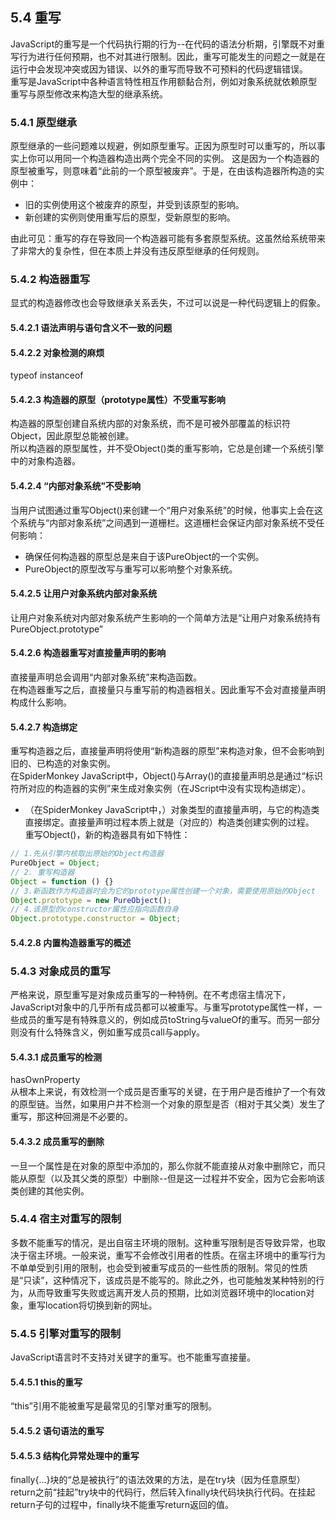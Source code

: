 ## 5.4 重写
JavaScript的重写是一个代码执行期的行为--在代码的语法分析期，引擎既不对重写行为进行任何预期，也不对其进行限制。因此，重写可能发生的问题之一就是在运行中会发现冲突或因为错误、以外的重写而导致不可预料的代码逻辑错误。  
重写是JavaScript中各种语言特性相互作用额黏合剂，例如对象系统就依赖原型重写与原型修改来构造大型的继承系统。  

### 5.4.1 原型继承
原型继承的一些问题难以规避，例如原型重写。正因为原型时可以重写的，所以事实上你可以用同一个构造器构造出两个完全不同的实例。
这是因为一个构造器的原型被重写，则意味着“此前的一个原型被废弃”。于是，在由该构造器所构造的实例中：
* 旧的实例使用这个被废弃的原型，并受到该原型的影响。
* 新创建的实例则使用重写后的原型，受新原型的影响。  

由此可见：重写的存在导致同一个构造器可能有多套原型系统。这虽然给系统带来了非常大的复杂性，但在本质上并没有违反原型继承的任何规则。

### 5.4.2 构造器重写
显式的构造器修改也会导致继承关系丢失，不过可以说是一种代码逻辑上的假象。

#### 5.4.2.1 语法声明与语句含义不一致的问题

#### 5.4.2.2 对象检测的麻烦

typeof instanceof

#### 5.4.2.3 构造器的原型（prototype属性）不受重写影响
构造器的原型创建自系统内部的对象系统，而不是可被外部覆盖的标识符Object，因此原型总能被创建。  
所以构造器的原型属性，并不受Object()类的重写影响，它总是创建一个系统引擎中的对象构造器。  

#### 5.4.2.4 “内部对象系统”不受影响
当用户试图通过重写Object()来创建一个“用户对象系统”的时候，他事实上会在这个系统与“内部对象系统”之间遇到一道栅栏。这道栅栏会保证内部对象系统不受任何影响：
* 确保任何构造器的原型总是来自于该PureObject的一个实例。
* PureObject的原型改写与重写可以影响整个对象系统。

#### 5.4.2.5 让用户对象系统内部对象系统
让用户对象系统对内部对象系统产生影响的一个简单方法是“让用户对象系统持有PureObject.prototype”

#### 5.4.2.6 构造器重写对直接量声明的影响
直接量声明总会调用“内部对象系统”来构造函数。  
在构造器重写之后，直接量只与重写前的构造器相关。因此重写不会对直接量声明构成什么影响。

#### 5.4.2.7 构造绑定
重写构造器之后，直接量声明将使用“新构造器的原型”来构造对象，但不会影响到旧的、已构造的对象实例。  
在SpiderMonkey JavaScript中，Object()与Array()的直接量声明总是通过“标识符所对应的构造器的实例”来生成对象实例（在JScript中没有实现构造绑定）。
* （在SpiderMonkey JavaScript中，）对象类型的直接量声明，与它的构造类直接绑定。直接量声明过程本质上就是（对应的）构造类创建实例的过程。  
重写Object()，新的构造器具有如下特性：
```js
// 1.先从引擎内核取出原始的Object构造器
PureObject = Object;
// 2. 重写构造器 
Object = function () {}
// 3.新函数作为构造器时会为它的prototype属性创建一个对象，需要使用原始的Object
Object.prototype = new PureObject();
// 4.该原型的constructor属性应指向函数自身
Object.prototype.constructor = Object;
```
#### 5.4.2.8 内置构造器重写的概述

### 5.4.3 对象成员的重写
严格来说，原型重写是对象成员重写的一种特例。在不考虑宿主情况下，JavaScript对象中的几乎所有成员都可以被重写。与重写prototype属性一样，一些成员的重写是有特殊意义的，例如成员toString与valueOf的重写。而另一部分则没有什么特殊含义，例如重写成员call与apply。  

#### 5.4.3.1 成员重写的检测
hasOwnProperty  
从根本上来说，有效检测一个成员是否重写的关键，在于用户是否维护了一个有效的原型链。当然，如果用户并不检测一个对象的原型是否（相对于其父类）发生了重写，那这种回溯是不必要的。  

#### 5.4.3.2 成员重写的删除
一旦一个属性是在对象的原型中添加的，那么你就不能直接从对象中删除它，而只能从原型（以及其父类的原型）中删除--但是这一过程并不安全，因为它会影响该类创建的其他实例。  

### 5.4.4 宿主对重写的限制
多数不能重写的情况，是出自宿主环境的限制。这种重写限制是否导致异常，也取决于宿主环境。一般来说，重写不会修改引用者的性质。在宿主环境中的重写行为不单单受到引用的限制，也会受到被重写成员的一些性质的限制。常见的性质是“只读”，这种情况下，该成员是不能写的。除此之外，也可能触发某种特别的行为，从而导致重写失败或远离开发人员的预期，比如浏览器环境中的location对象，重写location将切换到新的网址。

### 5.4.5 引擎对重写的限制
JavaScript语言时不支持对关键字的重写。也不能重写直接量。

#### 5.4.5.1 this的重写
“this”引用不能被重写是最常见的引擎对重写的限制。

#### 5.4.5.2 语句语法的重写

#### 5.4.5.3 结构化异常处理中的重写
finally{...}块的“总是被执行”的语法效果的方法，是在try块（因为任意原型）return之前“挂起”try块中的代码行，然后转入finally块代码块执行代码。在挂起return子句的过程中，finally块不能重写return返回的值。

